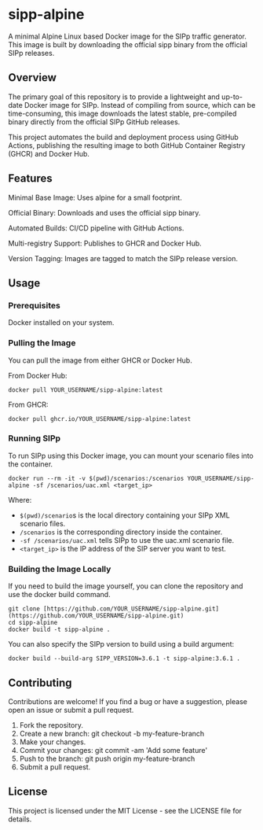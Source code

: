 # sipp-alpine
A minimal Alpine Linux based Docker image for the SIPp traffic generator. This image is built by downloading the official sipp binary from the official SIPp releases.

## Overview
The primary goal of this repository is to provide a lightweight and up-to-date Docker image for SIPp. Instead of compiling from source, which can be time-consuming, this image downloads the latest stable, pre-compiled binary directly from the official SIPp GitHub releases.

This project automates the build and deployment process using GitHub Actions, publishing the resulting image to both GitHub Container Registry (GHCR) and Docker Hub.

## Features
Minimal Base Image: Uses alpine for a small footprint.

Official Binary: Downloads and uses the official sipp binary.

Automated Builds: CI/CD pipeline with GitHub Actions.

Multi-registry Support: Publishes to GHCR and Docker Hub.

Version Tagging: Images are tagged to match the SIPp release version.

## Usage
### Prerequisites
Docker installed on your system.

### Pulling the Image
You can pull the image from either GHCR or Docker Hub.

From Docker Hub:
```
docker pull YOUR_USERNAME/sipp-alpine:latest
```
From GHCR:
```
docker pull ghcr.io/YOUR_USERNAME/sipp-alpine:latest
```
### Running SIPp
To run SIPp using this Docker image, you can mount your scenario files into the container.
```
docker run --rm -it -v $(pwd)/scenarios:/scenarios YOUR_USERNAME/sipp-alpine -sf /scenarios/uac.xml <target_ip>
```
Where:

- `$(pwd)/scenario`s is the local directory containing your SIPp XML scenario files.
- `/scenarios` is the corresponding directory inside the container.
- `-sf /scenarios/uac.xml` tells SIPp to use the uac.xml scenario file.
- `<target_ip>` is the IP address of the SIP server you want to test.

### Building the Image Locally
If you need to build the image yourself, you can clone the repository and use the docker build command.
```
git clone [https://github.com/YOUR_USERNAME/sipp-alpine.git](https://github.com/YOUR_USERNAME/sipp-alpine.git)
cd sipp-alpine
docker build -t sipp-alpine .
```
You can also specify the SIPp version to build using a build argument:
```
docker build --build-arg SIPP_VERSION=3.6.1 -t sipp-alpine:3.6.1 .
```
## Contributing
Contributions are welcome! If you find a bug or have a suggestion, please open an issue or submit a pull request.

1. Fork the repository.
2. Create a new branch: git checkout -b my-feature-branch
3. Make your changes.
4. Commit your changes: git commit -am 'Add some feature'
5. Push to the branch: git push origin my-feature-branch
6. Submit a pull request.

## License
This project is licensed under the MIT License - see the LICENSE file for details.